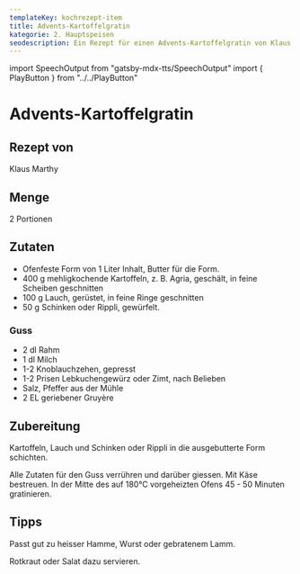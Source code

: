 ```yaml
---
templateKey: kochrezept-item
title: Advents-Kartoffelgratin
kategorie: 2. Hauptspeisen
seodescription: Ein Rezept für einen Advents-Kartoffelgratin von Klaus Marthy.
---
```

import SpeechOutput from "gatsby-mdx-tts/SpeechOutput"
import { PlayButton } from "../../PlayButton"

<SpeechOutput id="kochrezept-klaus-marthy-advents-kartoffelgratin" customPlayButton={PlayButton}>

# Advents-Kartoffelgratin

## Rezept von

Klaus Marthy

## Menge

2 Portionen

## Zutaten

* Ofenfeste Form von 1 Liter Inhalt,  Butter für die Form. 
* 400 g mehligkochende Kartoffeln, z. B. Agria, geschält, in feine Scheiben geschnitten  
* 100 g Lauch, gerüstet, in feine Ringe geschnitten 
* 50 g Schinken oder Rippli, gewürfelt.

### Guss

* 2 dl Rahm  
* 1 dl Milch
* 1-2 Knoblauchzehen, gepresst
* 1-2 Prisen Lebkuchengewürz oder Zimt, nach Belieben
* Salz, Pfeffer aus der Mühle  
* 2 EL geriebener Gruyère   

## Zubereitung

Kartoffeln, Lauch und Schinken oder Rippli in die ausgebutterte Form schichten. 

Alle Zutaten für den Guss verrühren und darüber giessen. Mit Käse bestreuen. 
In der Mitte des auf 180°C vorgeheizten Ofens 45 - 50 Minuten gratinieren.  

## Tipps
Passt gut zu heisser Hamme, Wurst oder gebratenem Lamm. 

Rotkraut oder Salat dazu servieren. 

</SpeechOutput>